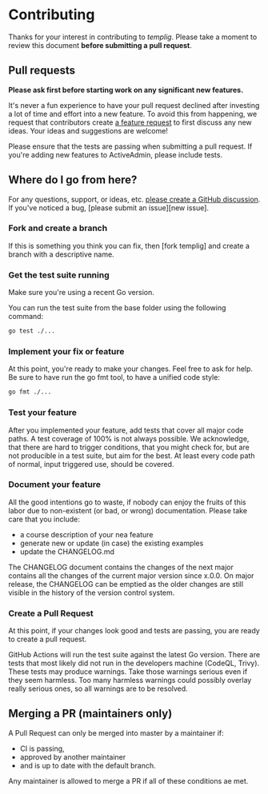 Contributing
============

Thanks for your interest in contributing to *templig*. Please take a moment to
review this document __before submitting a pull request__.

Pull requests
-------------

__Please ask first before starting work on any significant new features.__

It's never a fun experience to have your pull request declined after investing a
lot of time and effort into a new feature. To avoid this from happening, we
request that contributors create
[a feature request](https://github.com/AlphaOne1/templig/discussions/new?category=ideas)
to first discuss any new ideas. Your ideas and suggestions are welcome!

Please ensure that the tests are passing when submitting a pull request. If
you're adding new features to ActiveAdmin, please include tests.

Where do I go from here?
------------------------

For any questions, support, or ideas, etc.
[please create a GitHub discussion](https://github.com/AlphaOne1/templig/discussions/new).
If you've noticed a bug, [please submit an issue][new issue].

### Fork and create a branch

If this is something you think you can fix, then [fork templig] and create a
branch with a descriptive name.

### Get the test suite running

Make sure you're using a recent Go version.

You can run the test suite from the base folder using the following command:

```bash
go test ./...
```

### Implement your fix or feature

At this point, you're ready to make your changes. Feel free to ask for help.
Be sure to have run the go fmt tool, to have a unified code style:

```bash
go fmt ./...
```

### Test your feature

After you implemented your feature, add tests that cover all major code paths. A
test coverage of 100% is not always possible. We acknowledge, that there are hard
to trigger conditions, that you might check for, but are not producible in a test
suite, but aim for the best. At least every code path of normal, input triggered
use, should be covered.

### Document your feature

All the good intentions go to waste, if nobody can enjoy the fruits of this labor
due to non-existent (or bad, or wrong) documentation. Please take care that you
include:

- a course description of your nea feature
- generate new or update (in case) the existing examples
- update the CHANGELOG.md

The CHANGELOG document contains the changes of the next major contains all the
changes of the current major version since x.0.0. On major release, the CHANGELOG
can be emptied as the older changes are still visible in the history of the version
control system.

### Create a Pull Request

At this point, if your changes look good and tests are passing, you are ready to
create a pull request.

GitHub Actions will run the test suite against the latest Go version. There are
tests that most likely did not run in the developers machine (CodeQL, Trivy). These
tests may produce warnings. Take those warnings serious even if they seem harmless.
Too many harmless warnings could possibly overlay really serious ones, so all
warnings are to be resolved.

Merging a PR (maintainers only)
-------------------------------

A Pull Request can only be merged into master by a maintainer if:

- CI is passing,
- approved by another maintainer
- and is up to date with the default branch.

Any maintainer is allowed to merge a PR if all of these conditions ae met.
